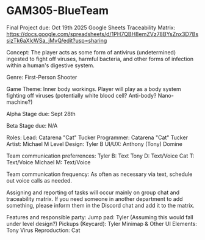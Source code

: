 # GAM305-BlueTeam

Final Project due: Oct 19th 2025
Google Sheets Traceability Matrix: https://docs.google.com/spreadsheets/d/1PH7QBH8emZVz78BYsZnx3D7BssizTk6aXlcWSa_jMvQ/edit?usp=sharing

Concept: The player acts as some form of antivirus (undetermined) ingested to fight off viruses, harmful bacteria, and other forms of infection within a human's digestive system.

Genre: First-Person Shooter

Game Theme: Inner body workings. Player will play as a body system fighting off viruses (potentially white blood cell? Anti-body? Nano-machine?)

Alpha Stage due: Sept 28th

Beta Stage due: N/A

Roles:
Lead: Catarena "Cat" Tucker 
Programmer: Catarena "Cat" Tucker
Artist: Michael M
Level Design: Tyler B
UI/UX: Anthony (Tony) Domine

Team communication preferrences:
Tyler B: Text
Tony D: Text/Voice
Cat T: Text/Voice
Michael M: Text/Voice

Team communication frequency:
As often as necessary via text, schedule out voice calls as needed.

Assigning and reporting of tasks will occur mainly on group chat and traceability matrix. If you need someone in another department to add something, please inform them in the Discord chat and add it to the matrix.

Features and responsible party:
Jump pad: Tyler (Assuming this would fall under level design?)
Pickups (Keycard): Tyler
Minimap & Other UI Elements: Tony
Virus Reproduction: Cat
